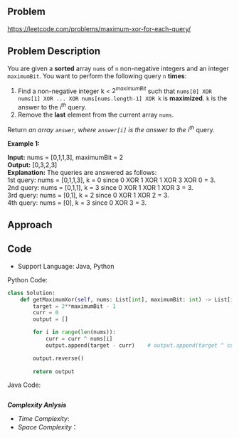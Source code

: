 ## Problem

https://leetcode.com/problems/maximum-xor-for-each-query/

## Problem Description

You are given a **sorted** array `nums` of `n` non-negative integers and an integer `maximumBit`. You want to perform the following query `n` **times**:

1. Find a non-negative integer k < $2^{maximumBit}$ such that `nums[0] XOR nums[1] XOR ... XOR nums[nums.length-1] XOR k` is **maximized**. `k` is the answer to the $i^{th}$ query.
2. Remove the **last** element from the current array `nums`.
   
Return *an array `answer`, where `answer[i]` is the answer to the* $i^{th}$ query.

**Example 1:**

**Input:** nums = [0,1,1,3], maximumBit = 2  <br>
**Output:** [0,3,2,3]  <br>
**Explanation:** The queries are answered as follows:  <br>
1st query: nums = [0,1,1,3], k = 0 since 0 XOR 1 XOR 1 XOR 3 XOR 0 = 3.  <br>
2nd query: nums = [0,1,1], k = 3 since 0 XOR 1 XOR 1 XOR 3 = 3.  <br>
3rd query: nums = [0,1], k = 2 since 0 XOR 1 XOR 2 = 3.  <br>
4th query: nums = [0], k = 3 since 0 XOR 3 = 3.



## Approach

## Code

- Support Language: Java, Python

Python Code:

```py
class Solution:
    def getMaximumXor(self, nums: List[int], maximumBit: int) -> List[int]:
        target = 2**maximumBit - 1
        curr = 0
        output = []

        for i in range(len(nums)):
            curr = curr ^ nums[i]
            output.append(target - curr)    # output.append(target ^ curr)

        output.reverse()
        
        return output
```

Java Code:

```

```

**_Complexity Anlysis_**

- _Time Complexity_: 
- _Space Complexity_：
